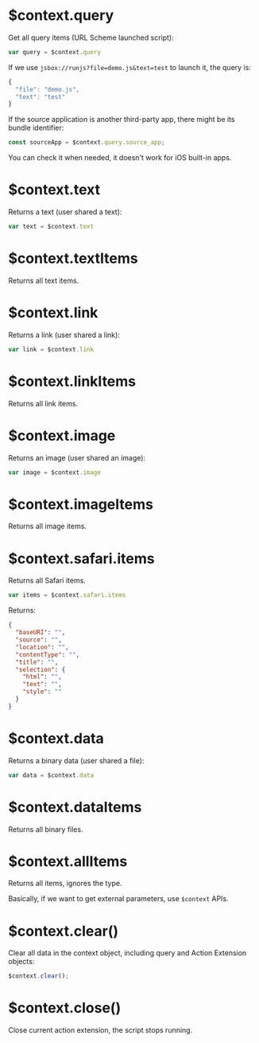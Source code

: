 # $context.query

Get all query items (URL Scheme launched script):

```js
var query = $context.query
```

If we use `jsbox://runjs?file=demo.js&text=test` to launch it, the query is:

```js
{
  "file": "demo.js",
  "text": "test"
}
```

If the source application is another third-party app, there might be its bundle identifier:

```js
const sourceApp = $context.query.source_app;
```

You can check it when needed, it doesn't work for iOS built-in apps.

# $context.text

Returns a text (user shared a text):

```js
var text = $context.text
```

# $context.textItems

Returns all text items.

# $context.link

Returns a link (user shared a link):

```js
var link = $context.link
```

# $context.linkItems

Returns all link items.

# $context.image

Returns an image (user shared an image):

```js
var image = $context.image
```

# $context.imageItems

Returns all image items.

# $context.safari.items

Returns all Safari items.

```js
var items = $context.safari.items
```

Returns:

```json
{
  "baseURI": "",
  "source": "",
  "location": "",
  "contentType": "",
  "title": "",
  "selection": {
    "html": "",
    "text": "",
    "style": ""
  }
}

```

# $context.data

Returns a binary data (user shared a file):

```js
var data = $context.data
```

# $context.dataItems

Returns all binary files.

# $context.allItems

Returns all items, ignores the type.

Basically, if we want to get external parameters, use `$context` APIs.

# $context.clear()

Clear all data in the context object, including query and Action Extension objects:

```js
$context.clear();
```

# $context.close()

Close current action extension, the script stops running.
